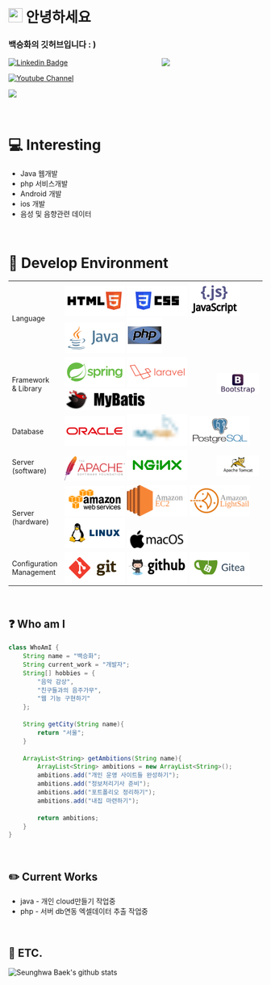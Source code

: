 # <img src="https://media.giphy.com/media/hvRJCLFzcasrR4ia7z/giphy.gif" width="28px" height="28px"> 안녕하세요

### 백승화의 깃허브입니다 : )

<img src = 'https://user-images.githubusercontent.com/98816249/207913378-f2c00d0e-9b59-4461-9ec8-26b3a13f4f37.gif' align='right' width='200'/>

[![Linkedin Badge](https://img.shields.io/badge/-maga32%40naver.com-grey?style=for-the-badge&logo=Naver)](mailto:maga32@naver.com)

[![Youtube Channel](https://img.shields.io/badge/-Home%20Page-grey?style=for-the-badge&logo=HomeAdvisor)](https://sung-a.duckdns.org)
<p align="left"> <img src="https://komarev.com/ghpvc/?username=maga32&style=for-the-badge&color=orange" ></p>

<br>

# :computer: Interesting
* Java 웹개발
* php 서비스개발
* Android 개발
* ios 개발
* 음성 및 음향관련 데이터

<br>

# :hammer: Develop Environment

<table>
<tr>
	<td>Language</td>
	<td colspan='2'>
		<img src='images/html.svg' title='html' width='120'>
		<img src='images/css.svg' title='css' width='120'>
		<img src='images/javascript.svg' title='javascript' width='100'>  
		<img src='images/java.svg' title='java' width='120'>
		<img src='images/php.svg' title='php' width='70'>
	</td>
</tr>
	
<tr>
<td>Framework<br>& Library</td>
	<td>
		<img src='images/spring.svg' title='spring' width='120'>
		<img src='images/laravel.svg' title='laravel' width='120'>
		<img src='images/mybatis.png' title='mybatis' width='170'>
	</td>
	<td>
		<img src='images/bootstrap.svg' title='bootstrap' width='120'> 
	</td>
</tr>
	
<tr>
	<td>Database</td>
	<td colspan='2'>
		<img src='images/oracle.svg' title='oracle' width='120'>
		<img src='images/mysql.svg' title='mysql' width='120'>
		<img src='images/postgresql.svg' title='postgresql' width='120'>
	</td>
</tr>
	
<tr>
	<td>Server<br>(software)</td>
	<td>
		<img src='images/apache.svg' title='apache' width='120'>
		<img src='images/nginx.svg' title='nginx' width='120'>
	</td>
	<td>
		<img src='images/tomcat.svg' title='tomcat' width='120'>
	</td>
</tr>

<tr>
	<td>Server<br>(hardware)</td>
	<td colspan='2'>
		<img src='images/amazon-aws.svg' title='amazon-aws' width='120'>
		<img src='images/amazon-ec2.svg' title='amazon-ec2' width='120'>
		<img src='images/amazon-lightsail.svg' title='awmazon-lightsail' width='120'>
		<img src='images/linux.svg' title='linux' width='120'>
		<img src='images/MacOS.svg' title='MacOS' width='120'>
	</td>
</tr>
	
<tr>
	<td>Configuration<br>Management</td>
	<td colspan='2'>
		<img src='images/git.svg' title='git' width='120'>
		<img src='images/github.svg' title='github' width='120'>
		<img src='images/gitea.svg' title='gitea' width='120'>
	</td>
</tr>
</table>

<br>

## :question: Who am I
```java
class WhoAmI {
	String name = "백승화";
	String current_work = "개발자";
	String[] hobbies = {
		"음악 감상",
		"친구들과의 음주가무",
		"웹 기능 구현하기"
	};
	
	String getCity(String name){
		return "서울";
	}
	
	ArrayList<String> getAmbitions(String name){
		ArrayList<String> ambitions = new ArrayList<String>();
		ambitions.add("개인 운영 사이트들 완성하기");
		ambitions.add("정보처리기사 준비");
		ambitions.add("포트폴리오 정리하기");
		ambitions.add("내집 마련하기");
		
		return ambitions;
	}
}
```

<br>

## :pencil2: Current Works
 * java - 개인 cloud만들기 작업중
 * php - 서버 db연동 엑셀데이터 추출 작업중

<br>

## :guitar: ETC.
![Seunghwa Baek's github stats](https://github-readme-stats.vercel.app/api?username=maga32&show_icons=true&hide=[%22issues%22])
